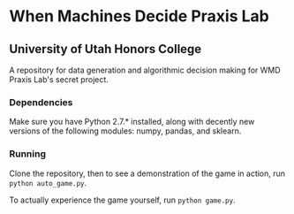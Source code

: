 # When Machines Decide Praxis Lab

## University of Utah Honors College

A repository for data generation and algorithmic decision making for WMD Praxis Lab's secret project.

### Dependencies

Make sure you have Python 2.7.* installed, along with decently new versions of the following modules: numpy, pandas, and sklearn.

### Running

Clone the repository, then to see a demonstration of the game in action, run `python auto_game.py`.

To actually experience the game yourself, run `python game.py`.
